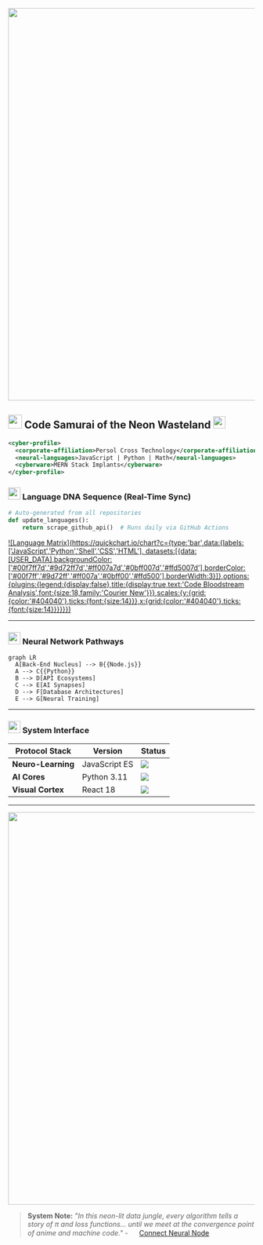 <div align="center">
  <img src="https://raw.githubusercontent.com/HelloWounderworld/HelloWounderworld/main/cyber_border.svg" width="800"> 
</div>

## <img src="https://em-content.zobj.net/source/microsoft-teams/363/man-technologist-medium-light-skin-tone_1f468-1f3fc-200d-1f4bb.png" width="28"> **Code Samurai of the Neon Wasteland** <img src="https://em-content.zobj.net/source/microsoft-teams/363/dagger_1f5e1-fe0f.png" width="25">

```xml
<cyber-profile>
  <corporate-affiliation>Persol Cross Technology</corporate-affiliation>
  <neural-languages>JavaScript | Python | Math</neural-languages>
  <cyberware>MERN Stack Implants</cyberware>
</cyber-profile>
```

### <img src="https://em-content.zobj.net/source/microsoft-teams/363/chart-increasing_1f4c8.png" width="25"> **Language DNA Sequence** (Real-Time Sync)
```python
# Auto-generated from all repositories
def update_languages():
    return scrape_github_api()  # Runs daily via GitHub Actions
```
[![Language Matrix](https://quickchart.io/chart?c={type:'bar',data:{labels:['JavaScript','Python','Shell','CSS','HTML'], datasets:[{data:[USER_DATA],backgroundColor:['#00f7ff7d','#9d72ff7d','#ff007a7d','#0bff007d','#ffd5007d'],borderColor:['#00f7ff','#9d72ff','#ff007a','#0bff00','#ffd500'],borderWidth:3}]},options:{plugins:{legend:{display:false},title:{display:true,text:'Code Bloodstream Analysis',font:{size:18,family:'Courier New'}}},scales:{y:{grid:{color:'#404040'},ticks:{font:{size:14}}},x:{grid:{color:'#404040'},ticks:{font:{size:14}}}}}})](https://github.com/HelloWounderworld)

---

### <img src="https://em-content.zobj.net/source/microsoft-teams/363/locked-with-key_1f510.png" width="25"> **Neural Network Pathways**
```mermaid
graph LR
  A[Back-End Nucleus] --> B{{Node.js}}
  A --> C{{Python}}
  B --> D[API Ecosystems]
  C --> E[AI Synapses]
  D --> F[Database Architectures]
  E --> G[Neural Training]
```

---

### <img src="https://em-content.zobj.net/source/microsoft-teams/363/control-knobs_1f39b-fe0f.png" width="25"> **System Interface**
<div align="center">

| Protocol Stack     | Version       | Status    |
|--------------------|---------------|-----------|
| **Neuro-Learning** | JavaScript ES | ![](https://img.shields.io/badge/Upload-78%25-00ff88?style=flat&logo=javascript) |
| **AI Cores**       | Python 3.11   | ![](https://img.shields.io/badge/Calibrating-65%25-9d72ff?style=flat&logo=python) |
| **Visual Cortex**  | React 18      | ![](https://img.shields.io/badge/Testing-40%25-ff007a?style=flat&logo=react) |

</div>

---

<div align="center">
  <img src="https://raw.githubusercontent.com/HelloWounderworld/HelloWounderworld/main/cyber_divider.svg" width="800">
</div>

> **System Note:** *"In this neon-lit data jungle, every algorithm tells a story of π and loss functions... until we meet at the convergence point of anime and machine code."* - <img src="https://em-content.zobj.net/source/microsoft-teams/363/input-symbol-for-symbols_1f523.png" width="15"> [Connect Neural Node](www.linkedin.com/in/leonardo-t-691810220)